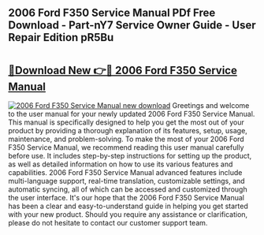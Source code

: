 ## 2006 Ford F350 Service Manual PDf Free Download - Part-nY7 Service Owner Guide - User Repair Edition pR5Bu

# <h2><a href="http://bc32681.oget.top/?id=2006+Ford+F350+Service+Manual">🔗Download New 👉🔴 2006 Ford F350 Service Manual</a></h2>

[![2006 Ford F350 Service Manual new download](https://i.imgur.com/5g1atiW.png)](http://bc32681.oget.top/?id=2006+Ford+F350+Service+Manual)
Greetings and welcome to the user manual for your newly updated 2006 Ford F350 Service Manual. This manual is specifically designed to help you get the most out of your product by providing a thorough explanation of its features, setup, usage, maintenance, and problem-solving. To make the most of your 2006 Ford F350 Service Manual, we recommend reading this user manual carefully before use. It includes step-by-step instructions for setting up the product, as well as detailed information on how to use its various features and capabilities. 2006 Ford F350 Service Manual advanced features include multi-language support, real-time translation, customizable settings, and automatic syncing, all of which can be accessed and customized through the user interface. It's our hope that the 2006 Ford F350 Service Manual has been a clear and easy-to-understand guide in helping you get started with your new product. Should you require any assistance or clarification, please do not hesitate to contact our customer support team.
